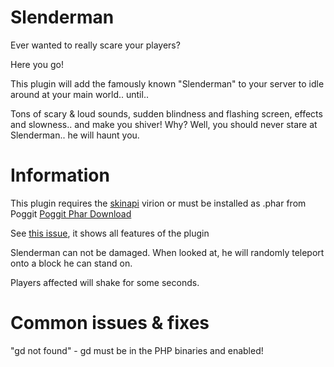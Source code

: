 # Slenderman
Ever wanted to really scare your players?

Here you go!

This plugin will add the famously known "Slenderman" to your server to idle around at your main world.. until..

Tons of scary & loud sounds, sudden blindness and flashing screen, effects and slowness.. and make you shiver! Why? Well, you should never stare at Slenderman.. he will haunt you.

# Information
This plugin requires the [skinapi](https://poggit.pmmp.io/ci/thebigsmileXD/skinapi/~) virion or must be installed as .phar from Poggit
[Poggit Phar Download](https://poggit.pmmp.io/ci/thebigsmileXD/Slenderman/~)

See [this issue](https://github.com/thebigsmileXD/Slenderman/issues/12), it shows all features of the plugin

Slenderman can not be damaged. When looked at, he will randomly teleport onto a block he can stand on.

Players affected will shake for some seconds.

# Common issues & fixes
"gd not found" - gd must be in the PHP binaries and enabled! 
